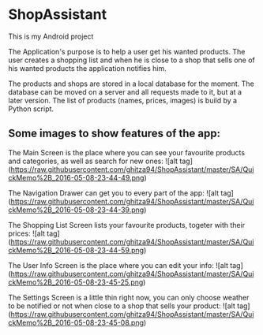 # ShopAssistant
This is my Android project

The Application's purpose is to help a user get his wanted products. The user creates a shopping list and when he is close to a shop that sells one of his wanted products the application notifies him.

The products and shops are stored in a local database for the moment. The database can be moved on a server and all requests made to it, but at a later version.
The list of products (names, prices, images) is build by a Python script.

## Some images to show features of the app:
The Main Screen is the place where you can see your favourite products and categories, as well as search for new ones:
![alt tag] (https://raw.githubusercontent.com/ghitza94/ShopAssistant/master/SA/QuickMemo%2B_2016-05-08-23-44-49.png)

The Navigation Drawer can get you to every part of the app:
![alt tag] (https://raw.githubusercontent.com/ghitza94/ShopAssistant/master/SA/QuickMemo%2B_2016-05-08-23-44-39.png)

The Shopping List Screen lists your favourite products, togeter with their prices:
![alt tag] (https://raw.githubusercontent.com/ghitza94/ShopAssistant/master/SA/QuickMemo%2B_2016-05-08-23-44-59.png)

The User Info Screen is the place where you can edit your info:
![alt tag] (https://raw.githubusercontent.com/ghitza94/ShopAssistant/master/SA/QuickMemo%2B_2016-05-08-23-45-25.png)

The Settings Screen is a little thin right now, you can only choose weather to be notified or not when close to a shop that sells your product:
![alt tag] (https://raw.githubusercontent.com/ghitza94/ShopAssistant/master/SA/QuickMemo%2B_2016-05-08-23-45-08.png)

